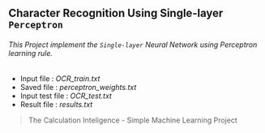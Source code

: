 ## Character Recognition Using Single-layer `Perceptron`
###### This Project implement the `Single-layer` Neural Network using Perceptron learning rule.

- Input file : *OCR_train.txt*
- Saved file : *‫‪perceptron_weights.txt‬‬*
- Input test file : *OCR_test.txt*
- Result file : *‫‪results.txt‬‬*

>The Calculation Inteligence - Simple Machine Learning Project
